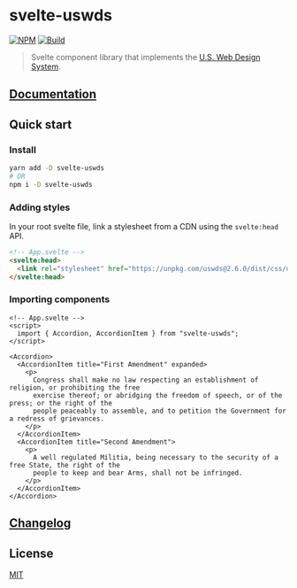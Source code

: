 # svelte-uswds

[![NPM][npm]][npm-url]
[![Build][build]][build-badge]

> Svelte component library that implements the [U.S. Web Design System](https://designsystem.digital.gov/).

## [Documentation](https://svelte-uswds.onrender.com/)

## Quick start

### Install

```bash
yarn add -D svelte-uswds
# OR
npm i -D svelte-uswds
```

### Adding styles

In your root svelte file, link a stylesheet from a CDN using the `svelte:head` API.

```html
<!-- App.svelte -->
<svelte:head>
  <link rel="stylesheet" href="https://unpkg.com/uswds@2.6.0/dist/css/uswds.min.css" />
</svelte:head>
```

### Importing components

```svelte
<!-- App.svelte -->
<script>
  import { Accordion, AccordionItem } from "svelte-uswds";
</script>

<Accordion>
  <AccordionItem title="First Amendment" expanded>
    <p>
      Congress shall make no law respecting an establishment of religion, or prohibiting the free
      exercise thereof; or abridging the freedom of speech, or of the press; or the right of the
      people peaceably to assemble, and to petition the Government for a redress of grievances.
    </p>
  </AccordionItem>
  <AccordionItem title="Second Amendment">
    <p>
      A well regulated Militia, being necessary to the security of a free State, the right of the
      people to keep and bear Arms, shall not be infringed.
    </p>
  </AccordionItem>
</Accordion>
```

## [Changelog](CHANGELOG.md)

## License

[MIT](LICENSE)

[npm]: https://img.shields.io/npm/v/svelte-uswds.svg?color=blue
[npm-url]: https://npmjs.com/package/svelte-uswds
[build]: https://travis-ci.com/metonym/svelte-uswds.svg?branch=master
[build-badge]: https://travis-ci.com/metonym/svelte-uswds

